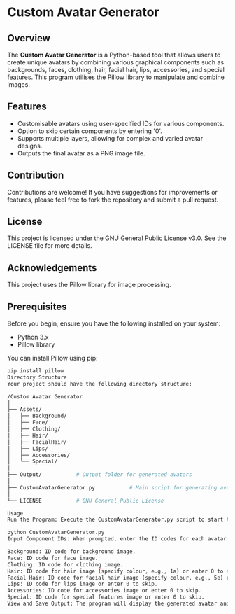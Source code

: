 # Custom Avatar Generator

## Overview
The **Custom Avatar Generator** is a Python-based tool that allows users to create unique avatars by combining various graphical components such as backgrounds, faces, clothing, hair, facial hair, lips, accessories, and special features. This program utilises the Pillow library to manipulate and combine images.

## Features
- Customisable avatars using user-specified IDs for various components.
- Option to skip certain components by entering '0'.
- Supports multiple layers, allowing for complex and varied avatar designs.
- Outputs the final avatar as a PNG image file.

## Contribution
Contributions are welcome! If you have suggestions for improvements or features, please feel free to fork the repository and submit a pull request.

## License
This project is licensed under the GNU General Public License v3.0. See the LICENSE file for more details.

## Acknowledgements
This project uses the Pillow library for image processing.

## Prerequisites
Before you begin, ensure you have the following installed on your system:
- Python 3.x
- Pillow library

You can install Pillow using pip:

```bash
pip install pillow
Directory Structure
Your project should have the following directory structure:

/Custom Avatar Generator
│
├── Assets/
│   ├── Background/
│   ├── Face/
│   ├── Clothing/
│   ├── Hair/
│   ├── FacialHair/
│   ├── Lips/
│   ├── Accessories/
│   └── Special/
│
├── Output/           # Output folder for generated avatars
│
├── CustomAvatarGenerator.py           # Main script for generating avatars
│
└── LICENSE           # GNU General Public License

Usage
Run the Program: Execute the CustomAvatarGenerator.py script to start the avatar generation process:

python CustomAvatarGenerator.py
Input Component IDs: When prompted, enter the ID codes for each avatar component:

Background: ID code for background image.
Face: ID code for face image.
Clothing: ID code for clothing image.
Hair: ID code for hair image (specify colour, e.g., 1a) or enter 0 to skip.
Facial Hair: ID code for facial hair image (specify colour, e.g., 5e) or enter 0 to skip.
Lips: ID code for lips image or enter 0 to skip.
Accessories: ID code for accessories image or enter 0 to skip.
Special: ID code for special features image or enter 0 to skip.
View and Save Output: The program will display the generated avatar and save it in the Output directory with a filename based on the entered IDs.
